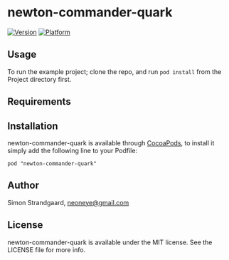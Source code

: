 # newton-commander-quark

[![Version](http://cocoapod-badges.herokuapp.com/v/newton-commander-quark/badge.png)](http://cocoadocs.org/docsets/newton-commander-quark)
[![Platform](http://cocoapod-badges.herokuapp.com/p/newton-commander-quark/badge.png)](http://cocoadocs.org/docsets/newton-commander-quark)

## Usage

To run the example project; clone the repo, and run `pod install` from the Project directory first.

## Requirements

## Installation

newton-commander-quark is available through [CocoaPods](http://cocoapods.org), to install
it simply add the following line to your Podfile:

    pod "newton-commander-quark"

## Author

Simon Strandgaard, neoneye@gmail.com

## License

newton-commander-quark is available under the MIT license. See the LICENSE file for more info.

